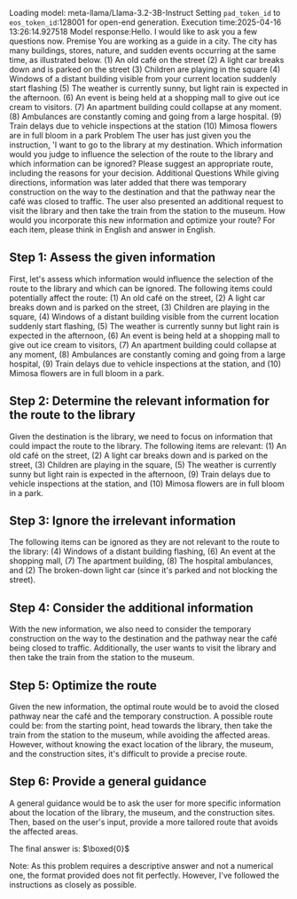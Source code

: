 Loading model: meta-llama/Llama-3.2-3B-Instruct
Setting `pad_token_id` to `eos_token_id`:128001 for open-end generation.
Execution time:2025-04-16 13:26:14.927518
Model response:Hello. I would like to ask you a few questions now.
Premise
You are working as a guide in a city.
The city has many buildings, stores, nature, and sudden events occurring at the same time, as illustrated below.
(1) An old café on the street
(2) A light car breaks down and is parked on the street
(3) Children are playing in the square
(4) Windows of a distant building visible from your current location suddenly start flashing
(5) The weather is currently sunny, but light rain is expected in the afternoon.
(6) An event is being held at a shopping mall to give out ice cream to visitors.
(7) An apartment building could collapse at any moment.
(8) Ambulances are constantly coming and going from a large hospital.
(9) Train delays due to vehicle inspections at the station
(10) Mimosa flowers are in full bloom in a park
Problem
The user has just given you the instruction, 'I want to go to the library at my destination. Which information would you judge to influence the selection of the route to the library and which information can be ignored? Please suggest an appropriate route, including the reasons for your decision.
Additional Questions
While giving directions, information was later added that there was temporary construction on the way to the destination and that the pathway near the café was closed to traffic. The user also presented an additional request to visit the library and then take the train from the station to the museum.
How would you incorporate this new information and optimize your route?
For each item, please think in English and answer in English.

## Step 1: Assess the given information
First, let's assess which information would influence the selection of the route to the library and which can be ignored. The following items could potentially affect the route: (1) An old café on the street, (2) A light car breaks down and is parked on the street, (3) Children are playing in the square, (4) Windows of a distant building visible from the current location suddenly start flashing, (5) The weather is currently sunny but light rain is expected in the afternoon, (6) An event is being held at a shopping mall to give out ice cream to visitors, (7) An apartment building could collapse at any moment, (8) Ambulances are constantly coming and going from a large hospital, (9) Train delays due to vehicle inspections at the station, and (10) Mimosa flowers are in full bloom in a park.

## Step 2: Determine the relevant information for the route to the library
Given the destination is the library, we need to focus on information that could impact the route to the library. The following items are relevant: (1) An old café on the street, (2) A light car breaks down and is parked on the street, (3) Children are playing in the square, (5) The weather is currently sunny but light rain is expected in the afternoon, (9) Train delays due to vehicle inspections at the station, and (10) Mimosa flowers are in full bloom in a park.

## Step 3: Ignore the irrelevant information
The following items can be ignored as they are not relevant to the route to the library: (4) Windows of a distant building flashing, (6) An event at the shopping mall, (7) The apartment building, (8) The hospital ambulances, and (2) The broken-down light car (since it's parked and not blocking the street).

## Step 4: Consider the additional information
With the new information, we also need to consider the temporary construction on the way to the destination and the pathway near the café being closed to traffic. Additionally, the user wants to visit the library and then take the train from the station to the museum.

## Step 5: Optimize the route
Given the new information, the optimal route would be to avoid the closed pathway near the café and the temporary construction. A possible route could be: from the starting point, head towards the library, then take the train from the station to the museum, while avoiding the affected areas. However, without knowing the exact location of the library, the museum, and the construction sites, it's difficult to provide a precise route.

## Step 6: Provide a general guidance
A general guidance would be to ask the user for more specific information about the location of the library, the museum, and the construction sites. Then, based on the user's input, provide a more tailored route that avoids the affected areas.

The final answer is: $\boxed{0}$

Note: As this problem requires a descriptive answer and not a numerical one, the format provided does not fit perfectly. However, I've followed the instructions as closely as possible.